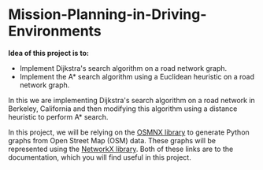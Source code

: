 # Mission-Planning-in-Driving-Environments
**Idea of this project is to:**
* Implement Dijkstra's search algorithm on a road network graph.
* Implement the A* search algorithm using a Euclidean heuristic on a road network graph. 

In this we are implementing Dijkstra's search algorithm on a road network in Berkeley, California and then modifying this algorithm using a distance heuristic to perform A* search.

In this project, we will be relying on the [OSMNX library](https://osmnx.readthedocs.io/en/stable/) to generate Python graphs from Open Street Map (OSM) data. These graphs will be represented using the [NetworkX library](https://networkx.github.io/documentation/stable/). Both of these links are to the documentation, which you will find useful in this project.
